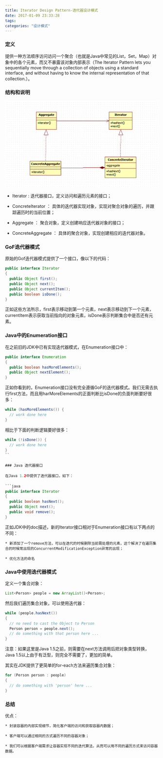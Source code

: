 ```yaml
---
title: Iterator Design Pattern-迭代器设计模式
date: 2017-01-09 23:33:28
tags:
categories: "设计模式"
---
```


### 定义

提供一种方法顺序访问访问一个聚合（也就是Java中常见的List，Set，Map）对象中的各个元素，而又不暴露该对象内部表示（The Iterator
Pattern lets you sequentially move through a collection of objects using a standard interface, and without having
to know the internal representation of that collection.）。

### 结构和说明

![迭代器结构图](https://github.com/vikingden8/Algorithms-Patterns/blob/master/src/main/resources/iterator_diagram.png)

* Iterator : 迭代器接口，定义访问和遍历元素的接口；

* ConcreteIterator ： 具体的迭代器实现对象，实现对聚合对象的遍历，并跟踪遍历时的当前位置；

* Aggregate ： 聚合对象，定义创建响应迭代器对象的接口；

* ConcreteAggregate ： 具体的聚合对象，实现创建相应的迭代器对象。

<!--more-->

### GoF迭代器模式

原始的Gof迭代器模式提供了一个接口，像以下的代码：

```java
public interface Iterator
{
  public Object first();
  public Object next();
  public Object currentItem();
  public boolean isDone();
}
```

正如这些方法所示，first表示移动到第一个元素，next表示移动到下一个元素，currentItem表示获取当前指向的对象元素，isDone表示判断集合中是否还有元素。

### Java中的Enumeration接口

在之前旧的JDK中已有实现迭代器模式，在Enumeration接口中：

```java
public interface Enumeration
{
  public boolean hasMoreElements();
  public Object nextElement();
}
```

正如你看到的，Enumeration接口没有完全遵循GoF的迭代器模式。我们无需去执行first方法，而且用harMoreElements的正面判断比isDone的负面判断要好很多：

```java
while (hasMoreElements()) {
  // work done here
}
```

相比于下面的判断逻辑要好很多：

```java
while (!isDone()) {
  // work done here
}
``

### Java 迭代器接口

在Java 1.2中提供了迭代器接口，如下：

```java
public interface Iterator
{
  public boolean hasNext();
  public Object next();
  public void remove();
}
```

正如JDK中的doc描述，新的Iterator接口相对于Enumeration接口有以下两点的不同：

    * 新添加了一个remove方法，可以在迭代的时候删除当前需处理的元素，这个解决了在遍历集合的时候常出现的ConcurrentModificationException异常的出现；

    * 优化方法的命名

### Java中使用迭代器模式

定义一个集合对象：

```java
List<Person> people = new ArrayList()<Person>;
```

然后我们遍历集合对象，可以使用迭代器：

```java
while (people.hasNext())
{
  // no need to cast the Object to Person
  Person person = people.next();
  // do something with that person here ...
}
```

注意：如果这里是Java 1.5之前，则需要在next方法调用后把对象类型转换，Java 1.5以上由于有泛型，则完全不需要了，更加的简单。

其实在JDK提供了更简单的for-each方法来遍历集合对象：

```java
for (Person person : people)
{
  // do something with 'person' here ...
}
```

### 总结

优点：

    * 封装容器的内部实现细节，简化客户端的访问和获取容器内数据；

    * 客户端可以通过相同的方式遍历不同的容器对象；

    * 我们可以根据客户端需求让容器实现不同的迭代算法，从而可以用不同的遍历方式来访问容器数据。
